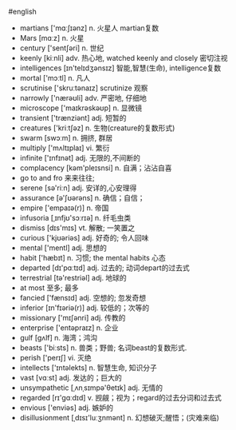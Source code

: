 #english

- martians ['mɑːʃɪənz] n. 火星人 martian复数
- Mars [mɑːz] n. 火星
- century ['sentʃəri] n. 世纪
- keenly [kiːnli] adv. 热心地, watched keenly and closely 密切注视
- intelligences [ɪn'telɪdʒənsɪz] 智能,智慧(生命), intelligence复数
- mortal ['mɔːtl] n. 凡人
- scrutinise ['skruːtənaɪz] scrutinize 观察
- narrowly ['nærəʊli] adv. 严密地, 仔细地
- microscope ['maɪkrəskəʊp] n. 显微镜
- transient ['trænziənt] adj. 短暂的
- creatures  ['kriːtʃəz] n. 生物(creature的复数形式)
- swarm  [swɔːm] n. 拥挤, 群居
- multiply ['mʌltɪplaɪ] vi. 繁衍
- infinite ['ɪnfɪnət] adj. 无限的,不间断的
- complacency  [kəm'pleɪsnsi] n. 自满；沾沾自喜
- go to and fro 来来往往;
- serene [sə'riːn] adj. 安详的,心安理得
- assurance [ə'ʃʊərəns] n. 确信；自信；
- empire  ['empaɪə(r)] n. 帝国
- infusoria [ˌɪnfjʊ'sɔːrɪə] n. 纤毛虫类
- dismiss  [dɪs'mɪs] vt. 解散; 一笑置之
- curious  ['kjʊəriəs] adj. 好奇的; 令人回味
- mental  ['mentl] adj. 思想的
- habit ['hæbɪt] n. 习惯; the mental habits 心态
- departed [dɪ'pɑːtɪd] adj. 过去的; 动词depart的过去式
- terrestrial [tə'restriəl] adj. 地球的
- at most 至多; 最多
- fancied  ['fænsɪd] adj. 空想的; 忽发奇想
- inferior [ɪn'fɪəriə(r)] adj. 较低的；次等的
- missionary  ['mɪʃənri] adj. 传教的
- enterprise ['entəpraɪz] n. 企业
- gulf [ɡʌlf] n. 海湾；鸿沟
- beasts ['biːsts] n. 兽类；野兽; 名词beast的复数形式.
- perish ['perɪʃ] vi. 灭绝
- intellects ['ɪntəlekts] n. 智慧生命, 知识分子
- vast [vɑːst] adj. 发达的；巨大的
- unsympathetic [ˌʌnˌsɪmpə'θetɪk] adj. 无情的
- regarded  [rɪ'ɡɑːdɪd] v. 觊觎；视为；regard的过去分词和过去式
- envious ['enviəs] adj. 嫉妒的
- disillusionment [ˌdɪsɪ'luːʒnmənt] n. 幻想破灭;醒悟；(灾难来临)

